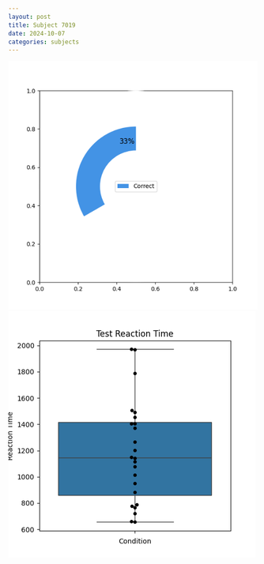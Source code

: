 ```yaml
---
layout: post
title: Subject 7019
date: 2024-10-07
categories: subjects
---
```


![](data/7019/run-4/7019_FN_acc_test.png)
![](data/7019/run-4/7019_FN_rt.png)
